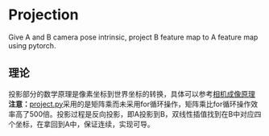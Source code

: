 # Projection

Give A and B camera pose intrinsic, project B feature map to A feature map using pytorch. 
## 理论
投影部分的数学原理是像素坐标到世界坐标的转换，具体可以参考[相机成像原理](https://blog.csdn.net/chentravelling/article/details/53558096)<br>
**注意：**[project.py](https://github.com/XiWJ/tricks/blob/master/projection/project.py)采用的是矩阵乘而未采用for循环操作，矩阵乘比for循环操作效率高了500倍。投影过程是反向投影，即A投影到B，双线性插值找到在B中对应四个坐标，在拿回到A中，保证连续，实现可导。
